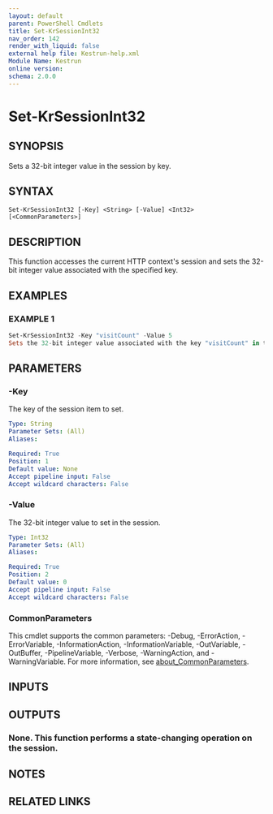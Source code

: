 ```yaml
---
layout: default
parent: PowerShell Cmdlets
title: Set-KrSessionInt32
nav_order: 142
render_with_liquid: false
external help file: Kestrun-help.xml
Module Name: Kestrun
online version:
schema: 2.0.0
---
```


# Set-KrSessionInt32

## SYNOPSIS
Sets a 32-bit integer value in the session by key.

## SYNTAX

```
Set-KrSessionInt32 [-Key] <String> [-Value] <Int32> [<CommonParameters>]
```

## DESCRIPTION
This function accesses the current HTTP context's session and sets the 32-bit integer value
associated with the specified key.

## EXAMPLES

### EXAMPLE 1
```powershell
Set-KrSessionInt32 -Key "visitCount" -Value 5
Sets the 32-bit integer value associated with the key "visitCount" in the session to 5.
```

## PARAMETERS

### -Key
The key of the session item to set.

```yaml
Type: String
Parameter Sets: (All)
Aliases:

Required: True
Position: 1
Default value: None
Accept pipeline input: False
Accept wildcard characters: False
```

### -Value
The 32-bit integer value to set in the session.

```yaml
Type: Int32
Parameter Sets: (All)
Aliases:

Required: True
Position: 2
Default value: 0
Accept pipeline input: False
Accept wildcard characters: False
```

### CommonParameters
This cmdlet supports the common parameters: -Debug, -ErrorAction, -ErrorVariable, -InformationAction, -InformationVariable, -OutVariable, -OutBuffer, -PipelineVariable, -Verbose, -WarningAction, and -WarningVariable. For more information, see [about_CommonParameters](http://go.microsoft.com/fwlink/?LinkID=113216).

## INPUTS

## OUTPUTS

### None. This function performs a state-changing operation on the session.
## NOTES

## RELATED LINKS
